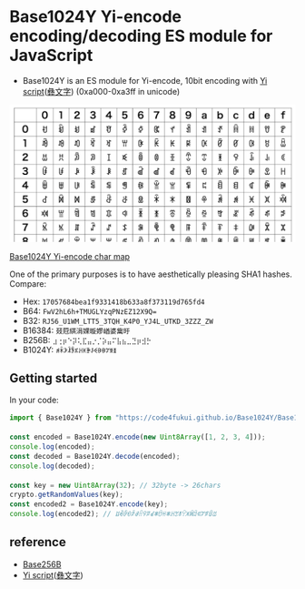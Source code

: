 # Base1024Y Yi-encode encoding/decoding ES module for JavaScript

- Base1024Y is an ES module for Yi-encode, 10bit encoding with [Yi script](https://en.wikipedia.org/wiki/Yi_script)([彝文字](https://ja.wikipedia.org/wiki/%E5%BD%9D%E6%96%87%E5%AD%97)) (0xa000-0xa3ff in unicode)

![Base1024Y.png](Base1024Y.png)

[Base1024Y Yi-encode char map](https://code4fukui.github.io/Base1024Y/)

One of the primary purposes is to have aesthetically pleasing SHA1 hashes. Compare:

- Hex:    `17057684bea1f9331418b633a8f373119d765fd4`
- B64:    `FwV2hL6h+TMUGLYzqPNzEZ12X9Q=`
- B32:    `RJ56_U1WM_LTT5_3TQH_K4P0_YJ4L_UTKD_3ZZZ_ZW`
- B16384: `叕蒄綨涓婐暶嫪崷婆歶旴`
- B256B:  `⣰⢐⡶⠑⡽⢅⣏⣤⡐⡈⡵⣤⠍⣧⣦⣀⣙⡶⣺⡓`
- B1024Y: `ꁜꁗꆡꂾꊇꎓꃅꀘꋘꌺꈼꍳꁆꇗꆗꏔ`

## Getting started

In your code:

```javascript
import { Base1024Y } from "https://code4fukui.github.io/Base1024Y/Base1024Y.js";

const encoded = Base1024Y.encode(new Uint8Array([1, 2, 3, 4]));
console.log(encoded);
const decoded = Base1024Y.decode(encoded);
console.log(decoded);

const key = new Uint8Array(32); // 32byte -> 26chars
crypto.getRandomValues(key);
const encoded2 = Base1024Y.encode(key);
console.log(encoded2); // ꇷꆁꊳꊙꂜꂡꋮꀬꅶꂟꇾꇳꃛꇾꃅꇖꏙꌨꎫꁑꅒꂁꇗꂎꅏꀠ
```

## reference

- [Base256B](https://github.com/code4fukui/Base256B)
- [Yi script](https://en.wikipedia.org/wiki/Yi_script)([彝文字](https://ja.wikipedia.org/wiki/%E5%BD%9D%E6%96%87%E5%AD%97))
